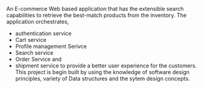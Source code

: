 An E-commerce Web based application that has the extensible search capabilities to retrieve the best-match products from the inventory. 
The application orchestrates,
 - authentication service
 - Cart service
 - Profile management Serivce
 - Search service
 - Order Service and
 - shipment service to provide a better user experience for the customers.
This project is begin built by using the knowledge of software design principles, variety of Data structures and the sytem design concepts.
